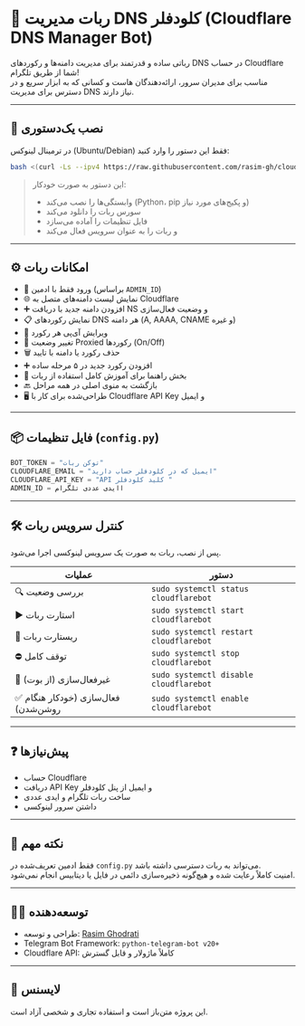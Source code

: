 
# 🤖 ربات مدیریت DNS کلودفلر (Cloudflare DNS Manager Bot)

رباتی ساده و قدرتمند برای مدیریت دامنه‌ها و رکوردهای DNS در حساب Cloudflare شما از طریق تلگرام!  
مناسب برای مدیران سرور، ارائه‌دهندگان هاست و کسانی که به ابزار سریع و در دسترس برای مدیریت DNS نیاز دارند.

---

## 🚀 نصب یک‌دستور‌ی

در ترمینال لینوکس (Ubuntu/Debian) فقط این دستور را وارد کنید:

```bash
bash <(curl -Ls --ipv4 https://raw.githubusercontent.com/rasim-gh/cloudflare_dns_bot/main/setup.sh)
```

> این دستور به صورت خودکار:
> - وابستگی‌ها را نصب می‌کند (Python، pip و پکیج‌های مورد نیاز)
> - سورس ربات را دانلود می‌کند
> - فایل تنظیمات را آماده می‌سازد
> - و ربات را به عنوان سرویس فعال می‌کند

---

## ⚙️ امکانات ربات

- 🔐 ورود فقط با ادمین (براساس `ADMIN_ID`)
- 🌐 نمایش لیست دامنه‌های متصل به Cloudflare
- ➕ افزودن دامنه جدید با دریافت NS و وضعیت فعال‌سازی
- 📋 نمایش رکوردهای DNS هر دامنه (A, AAAA, CNAME و غیره)
- 📝 ویرایش آی‌پی هر رکورد
- 🔄 تغییر وضعیت Proxied رکوردها (On/Off)
- 🗑 حذف رکورد یا دامنه با تایید
- ➕ افزودن رکورد جدید در ۵ مرحله ساده
- 📘 بخش راهنما برای آموزش کامل استفاده از ربات
- 🔙 بازگشت به منوی اصلی در همه مراحل
- 🖥 طراحی‌شده برای کار با Cloudflare API Key و ایمیل


---

## 📦 فایل تنظیمات (`config.py`)

```python
BOT_TOKEN = "توکن ربات" 
CLOUDFLARE_EMAIL = "ایمیل که در کلودفلر حساب دارید"
CLOUDFLARE_API_KEY = "API کلید کلودفلر "
ADMIN_ID = اایدی عددی تلگرام 

```

---

## 🛠️ کنترل سرویس ربات

پس از نصب، ربات به صورت یک سرویس لینوکسی اجرا می‌شود.

| عملیات | دستور |
|--------|--------|
| 🔍 بررسی وضعیت | `sudo systemctl status cloudflarebot` |
| ▶️ استارت ربات | `sudo systemctl start cloudflarebot` |
| 🔄 ریستارت ربات | `sudo systemctl restart cloudflarebot` |
| ⛔️ توقف کامل | `sudo systemctl stop cloudflarebot` |
| 🚫 غیرفعال‌سازی (از بوت) | `sudo systemctl disable cloudflarebot` |
| ✅ فعال‌سازی (خودکار هنگام روشن‌شدن) | `sudo systemctl enable cloudflarebot` |

---

## ❓ پیش‌نیازها

- حساب Cloudflare
- دریافت API Key و ایمیل از پنل کلودفلر
- ساخت ربات تلگرام و ایدی عددی
- داشتن سرور لینوکسی 

---

## 📎 نکته مهم

فقط ادمین تعریف‌شده در `config.py` می‌تواند به ربات دسترسی داشته باشد.  
امنیت کاملاً رعایت شده و هیچ‌گونه ذخیره‌سازی دائمی در فایل یا دیتابیس انجام نمی‌شود.

---

## 👨‍💻 توسعه‌دهنده

- طراحی و توسعه: [Rasim Ghodrati](https://t.me/rasim_gh)
- Telegram Bot Framework: `python-telegram-bot v20+`
- Cloudflare API: کاملاً ماژولار و قابل گسترش

---

## 🧾 لایسنس

این پروژه متن‌باز است و استفاده تجاری و شخصی آزاد است.
